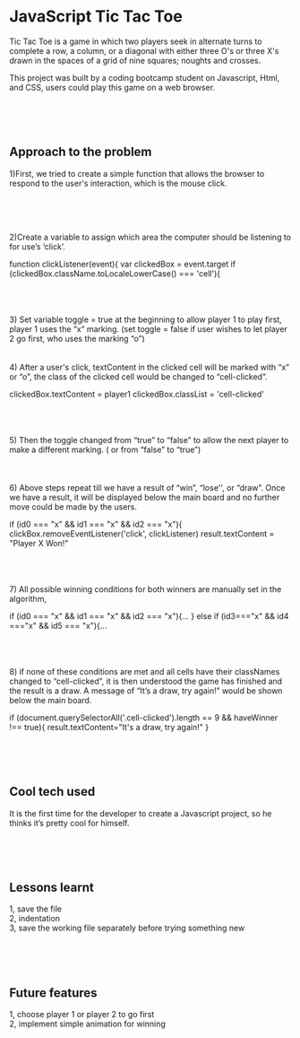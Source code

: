 # JavaScript Tic Tac Toe
Tic Tac Toe is a game in which two players seek in alternate turns to complete a row, a column, or a diagonal with either three O's or three X's drawn in the spaces of a grid of nine squares; noughts and crosses.
<br />

This project was built by a coding bootcamp student on Javascript, Html, and CSS, users could play this game on a web browser.

<br />
<br />
<br />

## Approach to the problem 


1)First, we tried to create a simple function that allows the browser to respond to the user's interaction, which is the mouse click. 

<br />
<br />
<br />

2)Create a variable to assign which area the computer should be listening to for use’s ‘click’.

function clickListener(event){
   var clickedBox = event.target
   if (clickedBox.className.toLocaleLowerCase() === 'cell'){

<br />
<br />
<br />
3) Set variable toggle = true at the beginning to allow player 1 to play first, player 1 uses the “x” marking.  (set  toggle = false if user wishes to let player 2 go first, who uses the marking “o”)


<br />
<br />
<br />
4) After a user's click, textContent in the clicked cell will be marked with “x” or “o”, the class of the clicked cell would be changed to “cell-clicked”.

clickedBox.textContent = player1
           clickedBox.classList = 'cell-clicked'


<br />
<br />
<br />
5) Then the toggle changed from “true” to “false” to allow the next player to make a different marking. ( or from “false” to “true”)

<br />
<br />
<br />
<br />
6) Above steps repeat till we have a result of “win”, “lose'', or “draw”. 
Once we have a result, it will be displayed below the main board and no further move could be made by the users.

if (id0 === "x" && id1 === "x" && id2 === "x"){
       clickBox.removeEventListener('click', clickListener)
       result.textContent = "Player X Won!"


<br />
<br />
<br />
7) All possible winning conditions for both winners are manually set in the algorithm, 

if (id0 === "x" && id1 === "x" && id2 === "x"){...
} else if (id3==="x" && id4 ==="x" && id5 === "x"){...



<br />
<br />
<br />
8) if none of these conditions are met and all cells have their classNames changed to “cell-clicked”, it is then understood the game has finished and the result is a draw. A message of “It’s a draw, try again!” would be shown below the main board.

 if (document.querySelectorAll('.cell-clicked').length == 9 && haveWinner !== true){
       result.textContent="It's a draw, try again!"
   }

<br />
<br />
<br />





## Cool tech used

It is the first time for the developer to create a Javascript project, so he thinks it’s pretty cool for himself. 

<br />
<br />
<br />






## Lessons learnt
1, save the file<br />
2, indentation <br />
3, save the working file separately before trying something new


<br />
<br />
<br />




## Future features
1, choose player 1 or player 2 to go first <br />
2, implement simple animation for winning

<br />
<br />
<br />
